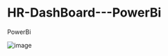 # HR-DashBoard---PowerBi
PowerBi

![image](https://github.com/Piriyanka18/HR-DashBoard---PowerBi/assets/80697383/baa33bab-0bdb-4975-8b89-eeaefeb7f4d9)

